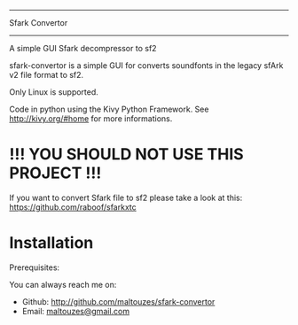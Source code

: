 ******
Sfark Convertor
******

A simple GUI Sfark decompressor to sf2

sfark-convertor is a simple GUI for converts soundfonts in the legacy sfArk v2 file format to sf2.

Only Linux is supported.

Code in python using the Kivy Python Framework. See http://kivy.org/#home for more informations.

# !!! YOU SHOULD NOT USE THIS PROJECT !!!
If you want to convert Sfark file to sf2 please take a look at this: https://github.com/raboof/sfarkxtc

# Installation
Prerequisites: 


You can always reach me on:
* Github: http://github.com/maltouzes/sfark-convertor
* Email: maltouzes@gmail.com

